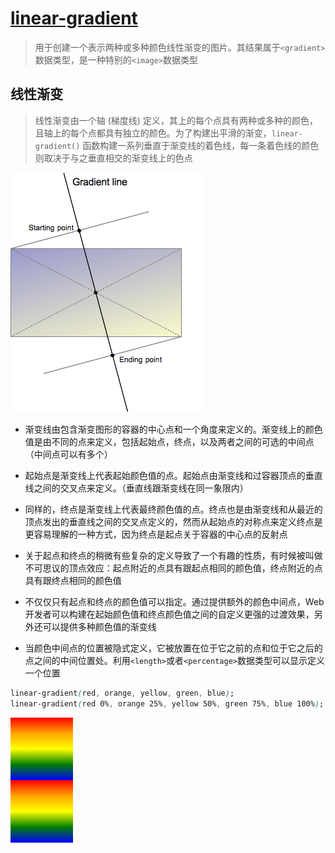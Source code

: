 # [linear-gradient](https://developer.mozilla.org/zh-CN/docs/Web/CSS/gradient/linear-gradient)

> 用于创建一个表示两种或多种颜色线性渐变的图片。其结果属于`<gradient>`数据类型，是一种特别的`<image>`数据类型

## 线性渐变

> 线性渐变由一个轴 (梯度线) 定义，其上的每个点具有两种或多种的颜色，且轴上的每个点都具有独立的颜色。为了构建出平滑的渐变，`linear-gradient()` 函数构建一系列垂直于渐变线的着色线，每一条着色线的颜色则取决于与之垂直相交的渐变线上的色点

![](./.assets/linear-gradient-2022-12-14-15-16-06.png)

- 渐变线由包含渐变图形的容器的中心点和一个角度来定义的。渐变线上的颜色值是由不同的点来定义，包括起始点，终点，以及两者之间的可选的中间点（中间点可以有多个）

- 起始点是渐变线上代表起始颜色值的点。起始点由渐变线和过容器顶点的垂直线之间的交叉点来定义。（垂直线跟渐变线在同一象限内）

- 同样的，终点是渐变线上代表最终颜色值的点。终点也是由渐变线和从最近的顶点发出的垂直线之间的交叉点定义的，然而从起始点的对称点来定义终点是更容易理解的一种方式，因为终点是起点关于容器的中心点的反射点

- 关于起点和终点的稍微有些复杂的定义导致了一个有趣的性质，有时候被叫做不可思议的顶点效应：起点附近的点具有跟起点相同的颜色值，终点附近的点具有跟终点相同的颜色值

- 不仅仅只有起点和终点的颜色值可以指定。通过提供额外的颜色中间点，Web 开发者可以构建在起始颜色值和终点颜色值之间的自定义更强的过渡效果，另外还可以提供多种颜色值的渐变线

- 当颜色中间点的位置被隐式定义，它被放置在位于它之前的点和位于它之后的点之间的中间位置处。利用`<length>`或者`<percentage>`数据类型可以显示定义一个位置

```css
linear-gradient(red, orange, yellow, green, blue);
linear-gradient(red 0%, orange 25%, yellow 50%, green 75%, blue 100%);
```

<div style="width:100px; height: 100px; background: linear-gradient(red, orange, yellow, green, blue);" ></div>

<div style="width:100px; height: 100px; background: linear-gradient(red 0%, orange 25%, yellow 50%, green 75%, blue 100%);" ></div>
